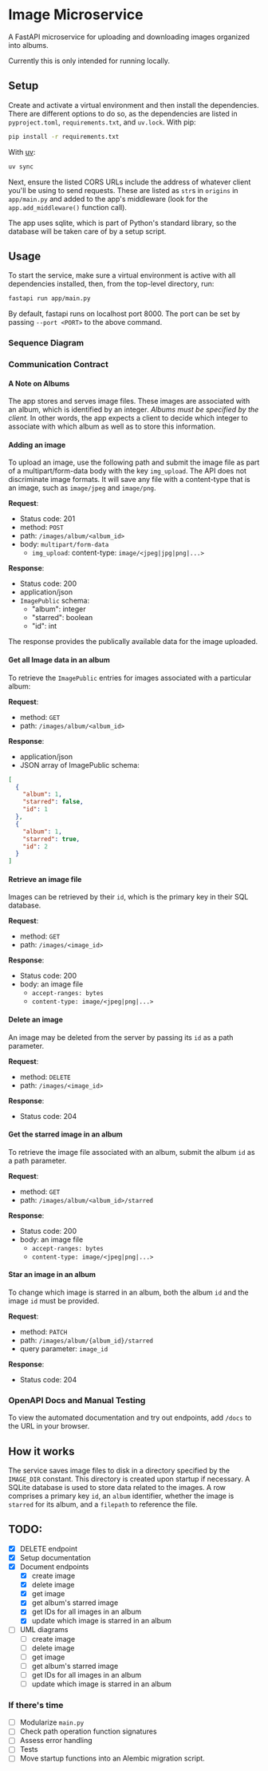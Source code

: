 # Image Microservice

A FastAPI microservice for uploading and downloading images organized into albums.

Currently this is only intended for running locally.

## Setup

Create and activate a virtual environment and then install the dependencies.
There are different options to do so, as the dependencies are listed in `pyproject.toml`, `requirements.txt`, and `uv.lock`.
With pip:

```bash
pip install -r requirements.txt
```

With [uv](https://docs.astral.sh/uv/guides/projects/):

```bash
uv sync
```

Next, ensure the listed CORS URLs include the address of whatever client you'll be using to send requests.
These are listed as `str`s in `origins` in `app/main.py` and added to the app's middleware (look for the `app.add_middleware()` function call).

The app uses sqlite, which is part of Python's standard library, so the database will be taken care of by a setup script.

## Usage

To start the service, make sure a virtual environment is active with all dependencies installed, then, from the top-level directory, run:

```bash
fastapi run app/main.py
```

By default, fastapi runs on localhost port 8000.
The port can be set by passing `--port <PORT>` to the above command.

### Sequence Diagram

### Communication Contract

#### A Note on Albums

The app stores and serves image files.
These images are associated with an album, which is identified by an integer.
_Albums must be specified by the client._
In other words, the app expects a client to decide which integer to associate with which album as well as to store this information.

#### Adding an image

To upload an image, use the following path and submit the image file as part of a multipart/form-data body with the key `img_upload`.
The API does not discriminate image formats.
It will save any file with a content-type that is an image, such as `image/jpeg` and `image/png`.

**Request**:

- Status code: 201
- method: `POST`
- path: `/images/album/<album_id>`
- body: `multipart/form-data`
  - `img_upload`: content-type: `image/<jpeg|jpg|png|...>`

**Response**:

- Status code: 200
- application/json
- `ImagePublic` schema:
  - "album": integer
  - "starred": boolean
  - "id": int

The response provides the publically available data for the image uploaded.

#### Get all Image data in an album

To retrieve the `ImagePublic` entries for images associated with a particular album:

**Request**:

- method: `GET`
- path: `/images/album/<album_id>`

**Response**:

- application/json
- JSON array of ImagePublic schema:

```json
[
  {
    "album": 1,
    "starred": false,
    "id": 1
  },
  {
    "album": 1,
    "starred": true,
    "id": 2
  }
]
```

#### Retrieve an image file

Images can be retrieved by their `id`, which is the primary key in their SQL database.

**Request**:

- method: `GET`
- path: `/images/<image_id>`

**Response**:

- Status code: 200
- body: an image file
  - `accept-ranges: bytes`
  - `content-type: image/<jpeg|png|...>`

#### Delete an image

An image may be deleted from the server by passing its `id` as a path parameter.

**Request**:

- method: `DELETE`
- path: `/images/<image_id>`

**Response**:

- Status code: 204

#### Get the starred image in an album

To retrieve the image file associated with an album, submit the album `id` as a path parameter.

**Request**:

- method: `GET`
- path: `/images/album/<album_id>/starred`

**Response**:

- Status code: 200
- body: an image file
  - `accept-ranges: bytes`
  - `content-type: image/<jpeg|png|...>`

#### Star an image in an album

To change which image is starred in an album, both the album `id` and the image `id` must be provided.

**Request**:

- method: `PATCH`
- path: `/images/album/{album_id}/starred`
- query parameter: `image_id`

**Response**:

- Status code: 204

### OpenAPI Docs and Manual Testing

To view the automated documentation and try out endpoints, add `/docs` to the URL in your browser.

## How it works

The service saves image files to disk in a directory specified by the `IMAGE_DIR` constant.
This directory is created upon startup if necessary.
A SQLite database is used to store data related to the images.
A row comprises a primary key `id`, an `album` identifier, whether the image is `starred` for its album, and a `filepath` to reference the file.

## TODO:

- [x] DELETE endpoint
- [x] Setup documentation
- [x] Document endpoints
  - [x] create image
  - [x] delete image
  - [x] get image
  - [x] get album's starred image
  - [x] get IDs for all images in an album
  - [x] update which image is starred in an album
- [ ] UML diagrams
  - [ ] create image
  - [ ] delete image
  - [ ] get image
  - [ ] get album's starred image
  - [ ] get IDs for all images in an album
  - [ ] update which image is starred in an album

### If there's time

- [ ] Modularize `main.py`
- [ ] Check path operation function signatures
- [ ] Assess error handling
- [ ] Tests
- [ ] Move startup functions into an Alembic migration script.
